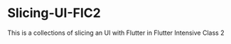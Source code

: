 # Slicing-UI-FIC2
This is a collections of slicing an UI with Flutter in Flutter Intensive Class 2 
